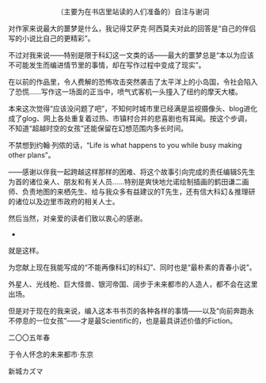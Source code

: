 <p align="center">（主要为在书店里站读的人们准备的）自注与谢词</p>

对作家来说最大的噩梦是什么，我记得艾萨克·阿西莫夫对此的回答是“自己的伴侣写的小说比自己的更精彩”。

不过对我来说——特别是限于科幻这一文类的话——最大的噩梦总是“本以为应该不可能发生而编进情节里的事情，却在写作过程中变成了现实”。

在以前的作品里，令人费解的恐怖攻击突然袭击了太平洋上的小岛国，令社会陷入了恐慌……写作这一场面的正当中，喷气式客机一头撞入了纽约的摩天大楼。

本来这次觉得“应该没问题了吧”，不知何时城市里已经满是监视摄像头、blog进化成了glog、网上各处重复着过热、市镇村合并的悲喜剧也有耳闻。按这个步调，不知道“超越时空的女孩”还能保留在幻想范围内多长时间。

不禁想到约翰·列侬的话，“Life is what happens to you while busy making other plans”。

——感谢以伴我一起跨越这样那样的困难、将这个故事引向完成的责任编辑S先生为首的诸位亲人、朋友和有关人员……特别是爽快地允诺绘制插画的鹤田谦二画师、负责地图的来栖先生、给与我众多有益建议的T先生，还有信大科幻＆推理研的诸位以及边里市政府的相关人士。

然后当然，对亲爱的读者们致以衷心的感谢。

*

就是这样。

为您献上现在我能写成的“不能再像科幻的科幻”、同时也是“最朴素的青春小说”。

外星人、光线枪、巨大怪兽、银河帝国、阔步于未来都市的人造人，都不会在这里出场。

但是对于现在的我来说，编入这本书书页的各种各样的事情——以及“向前奔跑永不停息的一位女孩”——才是最Scientific的，也是最具讲述价值的Fiction。

二〇〇五年春

于令人怀念的未来都市·东京

新城カズマ

